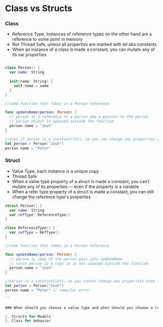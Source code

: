 # Class vs Structs

### Class

- Reference Type, Instances of reference types on the other hand are a reference to some point in memory
- Not Thread Safe, unless all properties are marked with let aka constants
- When an instance of a class is made a constant, you can mutate any of its var properties

```swift

class Person() {
  var name: String
  
  init(name: String) {
    self.name = name
  }
}

//some function that takes in a Person reference

func updateName(person: Person) {
  // person is a reference to a person aka a pointer to the person
  // person object is updated outside the function
  person.name = "Josh"
}

//even if person is a constant(let), so you can change any properites even if it is a variable (var)
let person = Person("Josh")
person.name = "Peter"
```

### Struct

- Value Type, each instance is a unique copy
- Thread Safe
- When a value type property of a struct is made a constant, you can’t mutate any of its properties — even if the property is a variable.
- When a refer type property of a struct is made a constant, you can still change the reference type's properties

```swift
struct Person() {
  var name: String
  var refType: ReferenceType()
}

class ReferenceType() {
  var refType = RefType()
}

//some function that takes in a Person reference

func updateName(person: Person) {
  // person is copy of the person pass into updateName
  // since person is a copy it is not updated outside the function
  person.name = "Josh"
}

//person is a constant(let), so you cannot change any properites even if it is a variable (var)
let person = Person("Josh")
person.name = "Peter" // compiler error

``

### When should you choose a value type and when should you choose a reference type?

1. Structs for Models
2. Class for behavior
